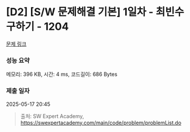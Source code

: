 # [D2] [S/W 문제해결 기본] 1일차 - 최빈수 구하기 - 1204 

[문제 링크](https://swexpertacademy.com/main/code/problem/problemDetail.do?contestProbId=AV13zo1KAAACFAYh) 

### 성능 요약

메모리: 396 KB, 시간: 4 ms, 코드길이: 686 Bytes

### 제출 일자

2025-05-17 20:45



> 출처: SW Expert Academy, https://swexpertacademy.com/main/code/problem/problemList.do
